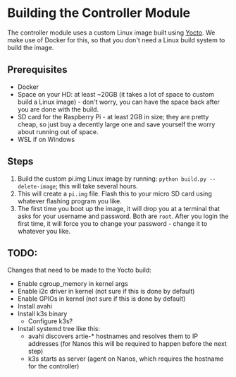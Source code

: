 # Building the Controller Module

The controller module uses a custom Linux image built using [Yocto](https://www.yoctoproject.org/).
We make use of Docker for this, so that you don't need a Linux build system to build the image.

## Prerequisites

* Docker
* Space on your HD: at least ~20GB (it takes a lot of space to custom build a Linux image) - don't worry, you
  can have the space back after you are done with the build.
* SD card for the Raspberry Pi - at least 2GB in size; they are pretty cheap, so just buy a decently large one
  and save yourself the worry about running out of space.
* WSL if on Windows

## Steps

1. Build the custom pi.img Linux image by running: `python build.py --delete-image`; this will take several hours.
1. This will create a `pi.img` file. Flash this to your micro SD card using whatever flashing program you like.
1. The first time you boot up the image, it will drop you at a terminal that asks for your username and password.
   Both are `root`. After you login the first time, it will force you to change your password - change it to
   whatever you like.

## TODO:

Changes that need to be made to the Yocto build:

- Enable cgroup_memory in kernel args
- Enable i2c driver in kernel (not sure if this is done by default)
- Enable GPIOs in kernel (not sure if this is done by default)
- Install avahi
- Install k3s binary
  - Configure k3s?
- Install systemd tree like this:
    - avahi discovers artie-* hostnames and resolves them to IP addresses (for Nanos this will be required to happen before the next step)
    - k3s starts as server (agent on Nanos, which requires the hostname for the controller)